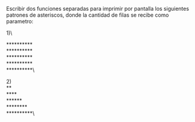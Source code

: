 Escribir dos funciones separadas para imprimir por pantalla los siguientes patrones de asteriscos, donde la cantidad de filas se recibe como parametro:

1)\

 **********\
 **********\
 **********\
 **********\
 **********\

2)\
 **\
 ****\
 ******\
 ********\
 **********\